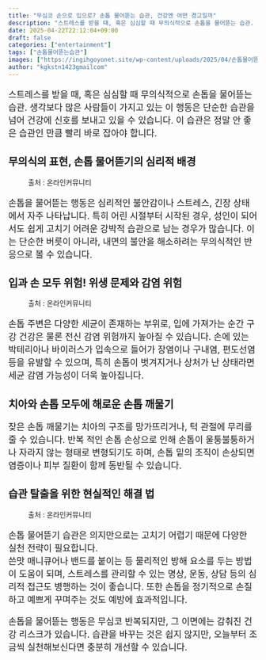 ```yaml
---
title: "무심코 손으로 입으로? 손톱 물어뜯는 습관, 건강엔 어떤 경고일까"
description: "스트레스를 받을 때, 혹은 심심할 때 무의식적으로 손톱을 물어뜯는 습관. 생각보다 많은 사람들이 가지고 있는 이 행동은 단순한 습관을 넘어 건강에 신호를 보내고 있을 수 있습니다. 이 습관은 정말 안 좋은 습관인 만큼 빨리 바로 잡아야 합니다."
date: 2025-04-22T22:12:04+09:00
draft: false
categories: ["entertainment"]
tags: ["손톱물어뜯는습관"]
images: ["https://ingihgoyonet.site/wp-content/uploads/2025/04/손톱물어뜯기-1024x683.png", "https://ingihgoyonet.site/wp-content/uploads/2025/04/손톱세균-1024x683.png", "https://ingihgoyonet.site/wp-content/uploads/2025/04/메니큐어-1024x684.jpg"]
author: "kgkstn1423gmailcom"
---
```


<p style="font-size:18px">스트레스를 받을 때, 혹은 심심할 때 무의식적으로 손톱을 물어뜯는 습관. 생각보다 많은 사람들이 가지고 있는 이 행동은 단순한 습관을 넘어 건강에 신호를 보내고 있을 수 있습니다. 이 습관은 정말 안 좋은 습관인 만큼 빨리 바로 잡아야 합니다.</p> <h2 >무의식의 표현, 손톱 물어뜯기의 심리적 배경</h2> <figure ><img src="https://ingihgoyonet.site/wp-content/uploads/2025/04/손톱물어뜯기-1024x683.png" alt="" style="aspect-ratio:16/9;object-fit:cover"/><figcaption >출처 : 온라인커뮤니티</figcaption></figure> <p style="font-size:18px">손톱을 물어뜯는 행동은 심리적인 불안감이나 스트레스, 긴장 상태에서 자주 나타납니다. 특히 어린 시절부터 시작된 경우, 성인이 되어서도 쉽게 고치기 어려운 강박적 습관으로 남는 경우가 많습니다. 이는 단순한 버릇이 아니라, 내면의 불안을 해소하려는 무의식적인 반응으로 볼 수 있습니다.</p> <h2 >입과 손 모두 위험! 위생 문제와 감염 위험</h2> <figure ><img src="https://ingihgoyonet.site/wp-content/uploads/2025/04/손톱세균-1024x683.png" alt="" style="aspect-ratio:16/9;object-fit:cover"/><figcaption >출처 : 온라인커뮤니티</figcaption></figure> <p style="font-size:18px">손톱 주변은 다양한 세균이 존재하는 부위로, 입에 가져가는 순간 구강 건강은 물론 전신 감염 위험까지 높아질 수 있습니다. 손에 있는 박테리아나 바이러스가 입속으로 들어가 장염이나 구내염, 편도선염 등을 유발할 수 있으며, 특히 손톱이 벗겨지거나 상처가 난 상태라면 세균 감염 가능성이 더욱 높아집니다.</p> <h2 >치아와 손톱 모두에 해로운 손톱 깨물기</h2> <p style="font-size:18px">잦은 손톱 깨물기는 치아의 구조를 망가뜨리거나, 턱 관절에 무리를 줄 수 있습니다. 반복 적인 손톱 손상으로 인해 손톱이 울퉁불퉁하거나 자라지 않는 형태로 변형되기도 하며, 손톱 밑의 조직이 손상되면 염증이나 피부 질환이 함께 동반될 수 있습니다.</p> <h2 >습관 탈출을 위한 현실적인 해결 법</h2> <figure ><img src="https://ingihgoyonet.site/wp-content/uploads/2025/04/메니큐어-1024x684.jpg" alt="" /><figcaption >출처 : 온라인커뮤니티</figcaption></figure> <p style="font-size:18px">손톱 물어뜯기 습관은 의지만으로는 고치기 어렵기 때문에 다양한 실천 전략이 필요합니다.<br>쓴맛 매니큐어나 밴드를 붙이는 등 물리적인 방해 요소를 두는 방법이 도움이 되며, 스트레스를 관리할 수 있는 명상, 운동, 상담 등의 심리적 접근도 병행하는 것이 좋습니다. 또한 손톱을 정기적으로 손질하고 예쁘게 꾸며주는 것도 예방에 효과적입니다.</p> <p style="font-size:18px">손톱을 물어뜯는 행동은 무심코 반복되지만, 그 이면에는 감춰진 건강 리스크가 있습니다. 습관을 바꾸는 것은 쉽지 않지만, 오늘부터 조금씩 실천해보신다면 충분히 개선할 수 있습니다.</p>